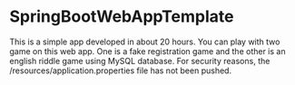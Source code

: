 # SpringBootWebAppTemplate
This is a simple app developed in about 20 hours. You can play with two game on this web app. One is a fake registration game and the other is an english riddle game using MySQL database.  For security reasons, the /resources/application.properties file has not been pushed. 
